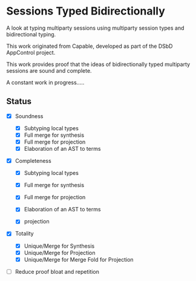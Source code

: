 # Sessions Typed Bidirectionally

A look at typing multiparty sessions using multiparty session types and bidirectional typing.

This work originated from Capable, developed as part of the DSbD AppControl project.

This work provides proof that the ideas of bidirectionally typed multiparty sessions are sound and complete.

A constant work in progress.....


## Status

+ [X] Soundness
  + [X] Subtyping local types
  + [X] Full merge for synthesis
  + [X] Full merge for projection
  + [X] Elaboration of an AST to terms

+ [x] Completeness

  + [X] Subtyping local types
  + [X] Full merge for synthesis
  + [X] Full merge for projection
  + [x] Elaboration of an AST to terms

  + [x] projection

+ [X] Totality
  + [X] Unique/Merge for Synthesis
  + [x] Unique/Merge for Projection
  + [x] Unique/Merge for Merge Fold for Projection

+ [ ] Reduce proof bloat and repetition
